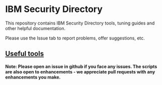 # IBM Security Directory

This repository contains IBM Security Directory tools, tuning guides and other helpful documentation.

Please use the Issue tab to report problems, offer suggestions, etc.

## [Useful tools](tools)

#### Note: Please open an issue in github if you face any issues. The scripts are also open to enhancements - we appreciate pull requests with any enhancements you make.